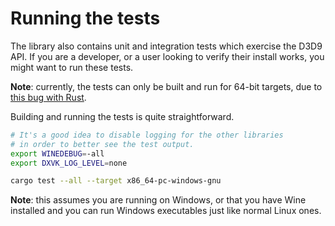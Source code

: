 # Running the tests

The library also contains unit and integration tests which exercise the D3D9 API.
If you are a developer, or a user looking to verify their install works,
you might want to run these tests.

**Note**: currently, the tests can only be built and run for 64-bit targets,
due to [this bug with Rust](https://github.com/rust-lang/rust/issues/47493).

Building and running the tests is quite straightforward.

```sh
# It's a good idea to disable logging for the other libraries
# in order to better see the test output.
export WINEDEBUG=-all
export DXVK_LOG_LEVEL=none

cargo test --all --target x86_64-pc-windows-gnu
```

**Note**: this assumes you are running on Windows, or that you have Wine installed
and you can run Windows executables just like normal Linux ones.
